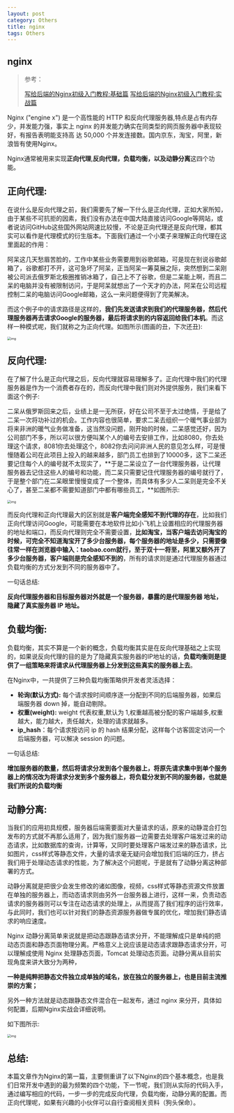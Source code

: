 ```yaml
---
layout: post
category: Others
title: nginx
tags: Others
---
```


## nginx

> 参考：
>
> [写给后端的Nginx初级入门教程:基础篇](https://juejin.cn/post/6844903966128635918)
> [写给后端的Nginx初级入门教程:实战篇](https://juejin.cn/post/6844903983622914062)



Nginx ("engine x") 是一个高性能的 HTTP 和反向代理服务器,特点是占有内存少，并发能力强，事实上 nginx 的并发能力确实在同类型的网页服务器中表现较好，有报告表明能支持高 达 50,000 个并发连接数。国内京东，淘宝，阿里，新浪皆有使用Nginx。

Nginx通常被用来实现**正向代理**,**反向代理，负载均衡，以及动静分离**这四个功能。

## 正向代理:

在说什么是反向代理之前，我们需要先了解一下什么是正向代理，正如大家所知，由于某些不可抗拒的因素，我们没有办法在中国大陆直接访问Google等网站，或者说访问GitHub这些国外网站网速比较慢，不论是正向代理还是反向代理，都其实可以看作是代理模式的衍生版本。下面我们通过一个小栗子来理解正向代理在这里面起的作用：

阿呆这几天愁眉苦脸的，工作中某些业务需要用到谷歌邮箱，可是现在别说谷歌邮箱了，谷歌都打不开，这可急坏了阿呆，正当阿呆一筹莫展之际，突然想到二呆刚被公司派去俄罗斯北极圈推销冰箱了，自己上不了谷歌，但是二呆能上啊，而且二呆的电脑并没有被限制访问，于是阿呆就想出了一个天才的办法，阿呆在公司远程控制二呆的电脑访问Google邮箱，这么一来问题便得到了完美解决。

而这个例子中的请求路径是这样的，**我们先发送请求到我们的代理服务器，然后代理服务器再去请求Google的服务器，最后将请求到的内容返回给我们本机**。而这样一种模式呢，我们就称之为正向代理。如图所示(图画的丑，下次还丑):



<img src="https://cdn.jsdelivr.net/gh/mafulong/mdPic@master/typora/1-20210111211954297" alt="img" style="zoom:50%;" />



## 反向代理:

在了解了什么是正向代理之后，反向代理就容易理解多了。正向代理中我们的代理服务器是作为一个消费者存在的，而反向代理中我们则对外提供服务，我们来看下面这个例子:

二呆从俄罗斯回来之后，业绩上是一无所获，好在公司不至于太过绝情，于是给了二呆一次将功补过的机会。工作内容也很简单，要求二呆去组织一个暖气事业部为将来非洲的暖气业务做准备，这当然没问题，刚开始的时候，二呆感觉还好，因为公司部门不多，所以可以很方便叫某个人的编号去安排工作，比如8080，你去处理这个请求，8081你去处理这个，8082你去问问非洲人民的意见怎么样，可是慢慢随着公司在此项目上投入的越来越多，部门员工也排到了10000多，这下二呆还要记住每个人的编号就不太现实了，**于是二呆设立了一台代理服务器，让代理服务器去记住这些人的编号和功能，而二呆只需要记住代理服务器的编号就行了，于是整个部门在二呆眼里慢慢变成了一个整体，而具体有多少人二呆则是完全不关心了，甚至二呆都不需要知道部门中都有哪些员工，**如图所示:



<img src="https://cdn.jsdelivr.net/gh/mafulong/mdPic@master/typora/1-20210111212000097" alt="img" style="zoom:50%;" />



而反向代理和正向代理最大的区别就是**客户端完全感知不到代理的存在**，比如我们正向代理访问Google，可能需要在本地软件比如小飞机上设置相应的代理服务器的地址和端口，而反向代理则完全不需要设置，**比如淘宝，当客户端去访问淘宝的时候，可完全不知道淘宝开了多少台服务器，每个服务器的地址是多少，只需要像往常一样在浏览器中输入：taobao.com就行，至于双十一将至，阿里又额外开了多少台服务器，客户端则是完全感知不到的**，所有的请求则是通过代理服务器通过负载均衡的方式分发到不同的服务器中了。

一句话总结:

**反向代理服务器和目标服务器对外就是一个服务器，暴露的是代理服务器 地址，隐藏了真实服务器 IP 地址。**

## 负载均衡:

负载均衡，其实不算是一个新的概念，负载均衡其实是在反向代理基础之上实现的，如果说反向代理的目的是为了隐藏真实服务器的IP地址的话，**负载均衡则是提供了一组策略来将请求从代理服务器上分发到这些真实的服务器上去**。

在Nginx中，一共提供了三种负载均衡策略供开发者灵活选择：

- **轮询(默认方式):**  每个请求按时间顺序逐一分配到不同的后端服务器，如果后端服务器 down 掉，能自动剔除。
- **权重(weight):**  weight 代表权重,默认为 1,权重越高被分配的客户端越多,权重越大，能力越大，责任越大，处理的请求就越多。
- **ip_hash**：每个请求按访问 ip 的 hash 结果分配，这样每个访客固定访问一个后端服务器，可以解决 session 的问题。

一句话总结:

**增加服务器的数量，然后将请求分发到各个服务器上，将原先请求集中到单个服务器上的情况改为将请求分发到多个服务器上，将负载分发到不同的服务器，也就是我们所说的负载均衡**

## 动静分离:

当我们的应用初具规模，服务器后端需要面对大量请求的话，原来的动静混合打包发布的方式就不再那么适用了，因为我们服务器一边需要去处理客户端发过来的动态请求，比如数据库的查询，计算等，又同时要处理客户端发过来的静态请求，比如图片，css样式等静态文件，大量的请求毫无疑问会增加我们后端的压力，挤占我们用于处理动态请求的性能，为了解决这个问题呢，于是就有了动静分离这种部署的方式。

动静分离就是把很少会发生修改的诸如图像，视频，css样式等静态资源文件放置在单独的服务器上，而动态请求则由另外一台服务器上进行，这样一来，负责动态请求的服务器则可以专注在动态请求的处理上，从而提高了我们程序的运行效率，与此同时，我们也可以针对我们的静态资源服务器做专属的优化，增加我们静态请求的响应速度。

Nginx 动静分离简单来说就是把动态跟静态请求分开，不能理解成只是单纯的把动态页面和静态页面物理分离。严格意义上说应该是动态请求跟静态请求分开，可以理解成使用 Nginx 处理静态页面，Tomcat 处理动态页面。动静分离从目前实现角度来讲大致分为两种，

**一种是纯粹把静态文件独立成单独的域名，放在独立的服务器上，也是目前主流推崇的方案；**

另外一种方法就是动态跟静态文件混合在一起发布，通过 nginx 来分开，具体如何配置，后期Nginx实战会详细说明。

如下图所示:



<img src="https://cdn.jsdelivr.net/gh/mafulong/mdPic@master/typora/1-20210111212003780" alt="img" style="zoom:50%;" />



## **总结:**

本篇文章作为Nginx的第一篇，主要侧重讲了以下Nginx的四个基本概念，也是我们日常开发中遇到的最为频繁的四个功能，下一节呢，我们则从实际的代码入手，通过编写相应的代码，一步一步的完成反向代理，负载均衡，动静分离的配置。而正向代理呢，如果有兴趣的小伙伴可以自行查阅相关资料（狗头保命）。



